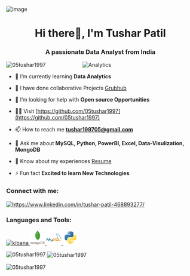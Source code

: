 ![image](https://github.com/05tushar1997/05tushar1997/assets/161101934/af42f8ec-cb6e-48f7-afdb-18d160c1a353)
<h1 align="center">Hi there👋, I'm Tushar Patil</h1>
<h3 align="center">A passionate Data Analyst from India</h3>

<img align="right" alt="Analytics" width="300" src="https://imarticus.org/blog/wp-content/uploads/2020/09/rt.gif">

<p align="left"> <img src="https://komarev.com/ghpvc/?username=05tushar1997&label=Profile%20views&color=0e75b6&style=flat" alt="05tushar1997" /> </p>

- 🌱 I’m currently learning **Data Analytics**

- 👯 I have done collaborative Projects [Grubhub](https://github.com/PalakAgarwal7/GrubHub)

- 🤝 I’m looking for help with **Open source Opportunities**

- 👨‍💻 Visit [https://github.com/05tushar1997](https://github.com/05tushar1997)

- 📫 How to reach me **tushar199705@gmail.com**

- 💬 Ask me about **MySQL, Python, PowerBI, Excel, Data-Visulization, MongoDB**

- 📄 Know about my experiences [Resume](https://drive.google.com/file/d/1aLNxhRrElCBZGOe1QJhRKWFS6dxTeCt5/view?usp=sharing)

- ⚡ Fun fact **Excited to learn New Technologies**

<h3 align="left">Connect with me:</h3>
<p align="left">
<a href="https://linkedin.com/in/https://www.linkedin.com/in/tushar-patil-468893277/" target="blank"><img align="center" src="https://raw.githubusercontent.com/rahuldkjain/github-profile-readme-generator/master/src/images/icons/Social/linked-in-alt.svg" alt="https://www.linkedin.com/in/tushar-patil-468893277/" height="30" width="40" /></a>
</p>

<h3 align="left">Languages and Tools:</h3>
<p align="left"> <a href="https://www.elastic.co/kibana" target="_blank" rel="noreferrer"> <img src="https://www.vectorlogo.zone/logos/elasticco_kibana/elasticco_kibana-icon.svg" alt="kibana" width="40" height="40"/> </a> <a href="https://www.mongodb.com/" target="_blank" rel="noreferrer"> <img src="https://raw.githubusercontent.com/devicons/devicon/master/icons/mongodb/mongodb-original-wordmark.svg" alt="mongodb" width="40" height="40"/> </a> <a href="https://www.mysql.com/" target="_blank" rel="noreferrer"> <img src="https://raw.githubusercontent.com/devicons/devicon/master/icons/mysql/mysql-original-wordmark.svg" alt="mysql" width="40" height="40"/> </a> <a href="https://www.python.org" target="_blank" rel="noreferrer"> <img src="https://raw.githubusercontent.com/devicons/devicon/master/icons/python/python-original.svg" alt="python" width="40" height="40"/> </a> </p>

<p><img align="left" src="https://github-readme-stats.vercel.app/api/top-langs?username=05tushar1997&show_icons=true&locale=en&layout=compact" alt="05tushar1997" /></p>

<p>&nbsp;<img align="center" src="https://github-readme-stats.vercel.app/api?username=05tushar1997&show_icons=true&locale=en" alt="05tushar1997" /></p>

<p><img align="center" src="https://github-readme-streak-stats.herokuapp.com/?user=05tushar1997&" alt="05tushar1997" /></p>
